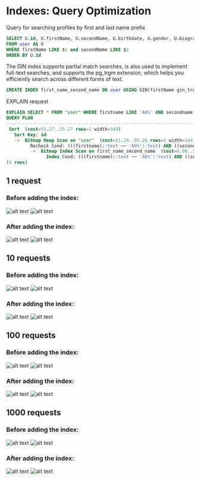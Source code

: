 # Indexes: Query Optimization

Query for searching profiles by first and last name prefix

```sql
SELECT U.id, U.firstName, U.secondName, U.birthdate, U.gender, U.biography, U.city
FROM user AS U
WHERE firstName LIKE $1 and secondName LIKE $2
ORDER BY U.id
```

The GIN index supports partial match searches, is also used to implement full-text searches, and supports the pg_trgm extension, which helps you efficiently search across different forms of text.

```sql
CREATE INDEX first_name_second_name ON user USING GIN(firstName gin_trgm_ops, secondName gin_trgm_ops);
```

EXPLAIN request

```sql
EXPLAIN SELECT * FROM "user" WHERE firstname LIKE 'Аб%' AND secondname LIKE 'Ро%' ORDER BY id;
QUERY PLAN                                               
--------------------------------------------------------------------------------------------------------
 Sort  (cost=55.27..55.27 rows=1 width=344)
   Sort Key: id
   ->  Bitmap Heap Scan on "user"  (cost=51.24..55.26 rows=1 width=344)
         Recheck Cond: (((firstname)::text ~~ 'Аб%'::text) AND ((secondname)::text ~~ 'Ро%'::text))
         ->  Bitmap Index Scan on first_name_second_name  (cost=0.00..51.24 rows=1 width=0)
               Index Cond: (((firstname)::text ~~ 'Аб%'::text) AND ((secondname)::text ~~ 'Ро%'::text))
(6 rows)

```


## 1 request

### Before adding the index:
![alt text](graphs/before/throughput1.png)
![alt text](graphs/before/latency1.png)

### After adding the index:
![alt text](graphs/after/throughput1.png)
![alt text](graphs/after/latency1.png)

## 10 requests

### Before adding the index:
![alt text](graphs/before/throughput10.png)
![alt text](graphs/before/latency10.png)

### After adding the index:
![alt text](graphs/after/throughput10.png)
![alt text](graphs/after/latency10.png)

## 100 requests

### Before adding the index:
![alt text](graphs/before/throughput100.png)
![alt text](graphs/before/latency100.png)

### After adding the index:
![alt text](graphs/after/throughput100.png)
![alt text](graphs/after/latency100.png)

## 1000 requests

### Before adding the index:
![alt text](graphs/before/throughput1000.png)
![alt text](graphs/before/latency1000.png)

### After adding the index:
![alt text](graphs/after/throughput1000.png)
![alt text](graphs/after/latency1000.png)

